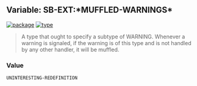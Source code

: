 ## Variable: SB-EXT:\*MUFFLED-WARNINGS\*
[![package](https://img.shields.io/badge/Package-SB--EXT-5f9ea0.svg?style=social&colorA=999999)](../) [![type](https://img.shields.io/badge/Type-Variable-5f9ea0.svg?style=social&colorA=999999)](../#variable) 

> A type that ought to specify a subtype of WARNING.  Whenever a
> warning is signaled, if the warning is of this type and is not
> handled by any other handler, it will be muffled.

### Value
```
UNINTERESTING-REDEFINITION
```
